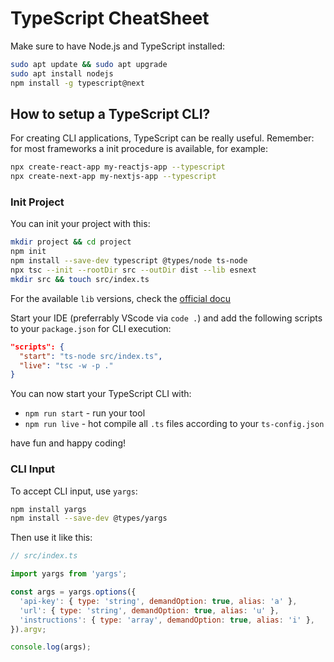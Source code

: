 # TypeScript CheatSheet

Make sure to have Node.js and TypeScript installed:

```sh
sudo apt update && sudo apt upgrade
sudo apt install nodejs
npm install -g typescript@next
```

## How to setup a TypeScript CLI?

For creating CLI applications, TypeScript can be really useful.
Remember: for most frameworks a init procedure is available, for example:

```sh
npx create-react-app my-reactjs-app --typescript
npx create-next-app my-nextjs-app --typescript
```

### Init Project

You can init your project with this:

```sh
mkdir project && cd project
npm init
npm install --save-dev typescript @types/node ts-node
npx tsc --init --rootDir src --outDir dist --lib esnext
mkdir src && touch src/index.ts
```

For the available `lib` versions, check the [official docu][1]

Start your IDE (preferrably VScode via `code .`) and add the following scripts to your `package.json` for CLI execution:

```json
"scripts": {
  "start": "ts-node src/index.ts",
  "live": "tsc -w -p ."
}
```

You can now start your TypeScript CLI with:

- `npm run start` - run your tool 
- `npm run live` - hot compile all `.ts` files according to your `ts-config.json`

have fun and happy coding!

### CLI Input

To accept CLI input, use `yargs`:

```sh
npm install yargs
npm install --save-dev @types/yargs
```

Then use it like this:

```js
// src/index.ts

import yargs from 'yargs';

const args = yargs.options({
  'api-key': { type: 'string', demandOption: true, alias: 'a' },
  'url': { type: 'string', demandOption: true, alias: 'u' },
  'instructions': { type: 'array', demandOption: true, alias: 'i' },
}).argv;

console.log(args);
```

  [1]: https://www.typescriptlang.org/tsconfig#lib
